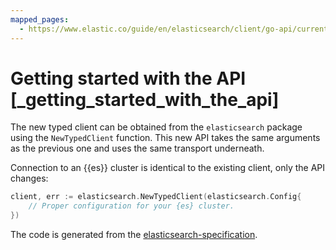 ```yaml
---
mapped_pages:
  - https://www.elastic.co/guide/en/elasticsearch/client/go-api/current/_getting_started_with_the_api.html
---
```


# Getting started with the API [_getting_started_with_the_api]

The new typed client can be obtained from the `elasticsearch` package using the `NewTypedClient` function. This new API takes the same arguments as the previous one and uses the same transport underneath.

Connection to an {{es}} cluster is identical to the existing client, only the API changes:

```go
client, err := elasticsearch.NewTypedClient(elasticsearch.Config{
	// Proper configuration for your {es} cluster.
})
```

The code is generated from the [elasticsearch-specification](https://github.com/elastic/elasticsearch-specification).


